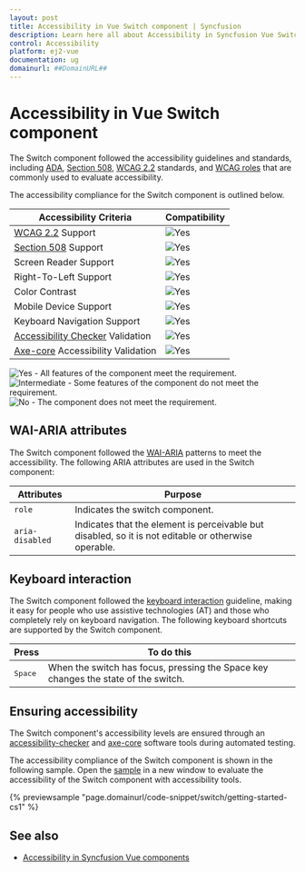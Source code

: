 ```yaml
---
layout: post
title: Accessibility in Vue Switch component | Syncfusion
description: Learn here all about Accessibility in Syncfusion Vue Switch component of Syncfusion Essential JS 2 and more.
control: Accessibility 
platform: ej2-vue
documentation: ug
domainurl: ##DomainURL##
---
```


# Accessibility in Vue Switch component

The Switch component followed the accessibility guidelines and standards, including [ADA](https://www.ada.gov/), [Section 508](https://www.section508.gov/), [WCAG 2.2](https://www.w3.org/TR/WCAG22/) standards, and [WCAG roles](https://www.w3.org/TR/wai-aria/#roles) that are commonly used to evaluate accessibility.

The accessibility compliance for the Switch component is outlined below.

| Accessibility Criteria | Compatibility |
| -- | -- |
| [WCAG 2.2](https://www.w3.org/TR/WCAG22/) Support | <img src="https://cdn.syncfusion.com/content/images/landing-page/yes.png" alt="Yes"> |
| [Section 508](https://www.section508.gov/) Support | <img src="https://cdn.syncfusion.com/content/images/landing-page/yes.png" alt="Yes"> |
| Screen Reader Support | <img src="https://cdn.syncfusion.com/content/images/landing-page/yes.png" alt="Yes"> |
| Right-To-Left Support | <img src="https://cdn.syncfusion.com/content/images/landing-page/yes.png" alt="Yes"> |
| Color Contrast | <img src="https://cdn.syncfusion.com/content/images/landing-page/yes.png" alt="Yes"> |
| Mobile Device Support | <img src="https://cdn.syncfusion.com/content/images/landing-page/yes.png" alt="Yes"> |
| Keyboard Navigation Support | <img src="https://cdn.syncfusion.com/content/images/landing-page/yes.png" alt="Yes"> |
| [Accessibility Checker](https://www.npmjs.com/package/accessibility-checker) Validation | <img src="https://cdn.syncfusion.com/content/images/landing-page/yes.png" alt="Yes"> |
| [Axe-core](https://www.npmjs.com/package/axe-core) Accessibility Validation | <img src="https://cdn.syncfusion.com/content/images/landing-page/yes.png" alt="Yes"> |

<style>
    .post .post-content img {
        display: inline-block;
        margin: 0.5em 0;
    }
</style>
<div><img src="https://cdn.syncfusion.com/content/images/landing-page/yes.png" alt="Yes"> - All features of the component meet the requirement.</div>

<div><img src="https://cdn.syncfusion.com/content/images/landing-page/intermediate.png" alt="Intermediate"> - Some features of the component do not meet the requirement.</div>

<div><img src="https://cdn.syncfusion.com/content/images/landing-page/no.png" alt="No"> - The component does not meet the requirement.</div>

## WAI-ARIA attributes

The Switch component followed the [WAI-ARIA](https://www.w3.org/WAI/ARIA/apg/patterns/switch/) patterns to meet the accessibility. The following ARIA attributes are used in the Switch component:

| Attributes | Purpose |
| --- | --- |
| `role` | Indicates the switch component. |
| `aria-disabled` | Indicates that the element is perceivable but disabled, so it is not editable or otherwise operable. |

## Keyboard interaction

The Switch component followed the [keyboard interaction](https://www.w3.org/WAI/ARIA/apg/patterns/switch/#keyboardinteraction) guideline, making it easy for people who use assistive technologies (AT) and those who completely rely on keyboard navigation. The following keyboard shortcuts are supported by the Switch component.

| **Press** | **To do this** |
| --- | --- |
| <kbd>Space</kbd> | When the switch has focus, pressing the Space key changes the state of the switch. |

## Ensuring accessibility

The Switch component's accessibility levels are ensured through an [accessibility-checker](https://www.npmjs.com/package/accessibility-checker) and [axe-core](https://www.npmjs.com/package/axe-core) software tools during automated testing.

The accessibility compliance of the Switch component is shown in the following sample. Open the [sample](https://ej2.syncfusion.com/accessibility/switch.html) in a new window to evaluate the accessibility of the Switch component with accessibility tools.

{% previewsample "page.domainurl/code-snippet/switch/getting-started-cs1" %}

## See also

* [Accessibility in Syncfusion Vue components](../common/accessibility)
